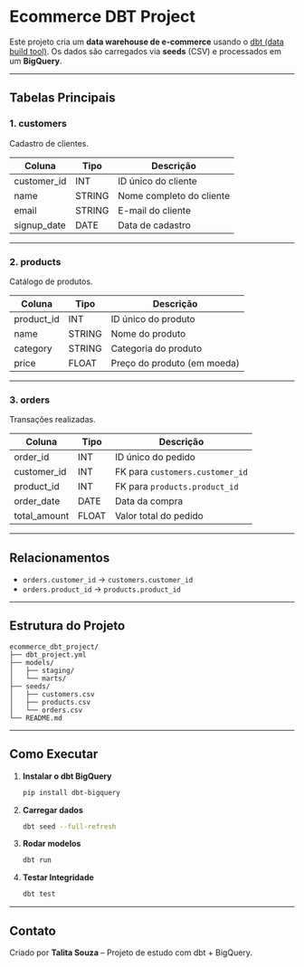 # Ecommerce DBT Project

Este projeto cria um **data warehouse de e-commerce** usando o [dbt (data build tool)](https://docs.getdbt.com/).
Os dados são carregados via **seeds** (CSV) e processados em um **BigQuery**.

---

## **Tabelas Principais**

### **1. customers**
Cadastro de clientes.

| Coluna        | Tipo    | Descrição                |
|---------------|---------|--------------------------|
| customer_id   | INT     | ID único do cliente      |
| name          | STRING  | Nome completo do cliente |
| email         | STRING  | E-mail do cliente        |
| signup_date   | DATE    | Data de cadastro         |

---

### **2. products**
Catálogo de produtos.

| Coluna      | Tipo    | Descrição                     |
|-------------|---------|-------------------------------|
| product_id  | INT     | ID único do produto            |
| name        | STRING  | Nome do produto                |
| category    | STRING  | Categoria do produto           |
| price       | FLOAT   | Preço do produto (em moeda)    |

---

### **3. orders**
Transações realizadas.

| Coluna        | Tipo    | Descrição                                       |
|---------------|---------|-------------------------------------------------|
| order_id      | INT     | ID único do pedido                              |
| customer_id   | INT     | FK para `customers.customer_id`                  |
| product_id    | INT     | FK para `products.product_id`                    |
| order_date    | DATE    | Data da compra                                  |
| total_amount  | FLOAT   | Valor total do pedido                           |

---

## **Relacionamentos**
- `orders.customer_id` → `customers.customer_id`
- `orders.product_id` → `products.product_id`

---

## **Estrutura do Projeto**
```
ecommerce_dbt_project/
├── dbt_project.yml
├── models/
│   ├── staging/
│   └── marts/
├── seeds/
│   ├── customers.csv
│   ├── products.csv
│   └── orders.csv
└── README.md
```

---

## **Como Executar**

1. **Instalar o dbt BigQuery**
   ```bash
   pip install dbt-bigquery
   ```

2. **Carregar dados**
   ```bash
   dbt seed --full-refresh
   ```

3. **Rodar modelos**
   ```bash
   dbt run
   ```

4. **Testar Integridade**
   ```bash
   dbt test
   ```

---

## **Contato**
Criado por **Talita Souza** – Projeto de estudo com dbt + BigQuery.
